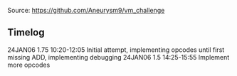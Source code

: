Source: https://github.com/Aneurysm9/vm_challenge


## Timelog

24JAN06 1.75 10:20-12:05 Initial attempt, implementing opcodes until first missing ADD, implementing debugging
24JAN06 1.5 14:25-15:55 Implement more opcodes